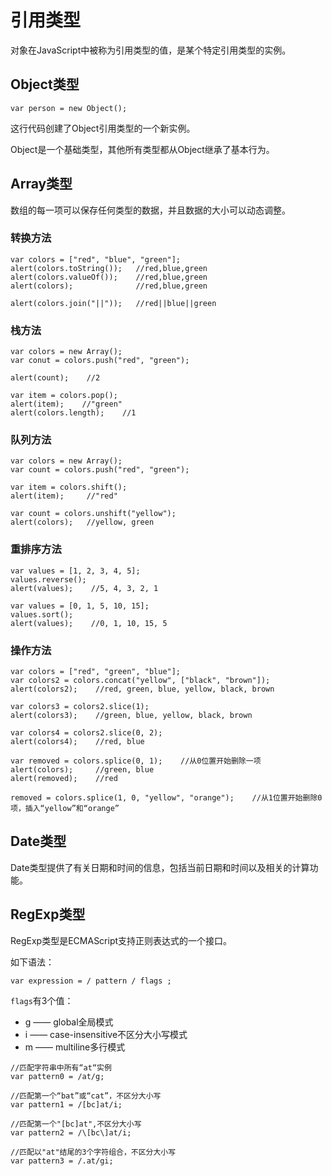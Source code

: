 # 引用类型

对象在JavaScript中被称为引用类型的值，是某个特定引用类型的实例。

## Object类型

```
var person = new Object();
```
这行代码创建了Object引用类型的一个新实例。

Object是一个基础类型，其他所有类型都从Object继承了基本行为。

## Array类型

数组的每一项可以保存任何类型的数据，并且数据的大小可以动态调整。

### 转换方法

```
var colors = ["red", "blue", "green"];
alert(colors.toString());   //red,blue,green
alert(colors.valueOf());    //red,blue,green
alert(colors);              //red,blue,green

alert(colors.join("||"));   //red||blue||green
```

### 栈方法

```
var colors = new Array();
var conut = colors.push("red", "green");

alert(count);    //2

var item = colors.pop();
alert(item);    //"green"
alert(colors.length);    //1
```

### 队列方法

```
var colors = new Array();
var count = colors.push("red", "green");

var item = colors.shift();
alert(item);     //"red"

var count = colors.unshift("yellow");
alert(colors);   //yellow, green
```

### 重排序方法

```
var values = [1, 2, 3, 4, 5];
values.reverse();
alert(values);    //5, 4, 3, 2, 1
```

```
var values = [0, 1, 5, 10, 15];
values.sort();
alert(values);    //0, 1, 10, 15, 5
```

### 操作方法

```
var colors = ["red", "green", "blue"];
var colors2 = colors.concat("yellow", ["black", "brown"]);
alert(colors2);    //red, green, blue, yellow, black, brown

var colors3 = colors2.slice(1);
alert(colors3);    //green, blue, yellow, black, brown

var colors4 = colors2.slice(0, 2);
alert(colors4);    //red, blue

var removed = colors.splice(0, 1);    //从0位置开始删除一项
alert(colors);     //green, blue
alert(removed);    //red

removed = colors.splice(1, 0, "yellow", "orange");    //从1位置开始删除0项，插入“yellow”和“orange”
```

## Date类型

Date类型提供了有关日期和时间的信息，包括当前日期和时间以及相关的计算功能。

## RegExp类型

RegExp类型是ECMAScript支持正则表达式的一个接口。

如下语法：

```
var expression = / pattern / flags ;
```

`flags`有3个值：
- g —— global全局模式
- i —— case-insensitive不区分大小写模式
- m —— multiline多行模式

```
//匹配字符串中所有“at“实例
var pattern0 = /at/g;

//匹配第一个“bat”或“cat”，不区分大小写
var pattern1 = /[bc]at/i;

//匹配第一个"[bc]at",不区分大小写
var pattern2 = /\[bc\]at/i;

//匹配以"at"结尾的3个字符组合，不区分大小写
var pattern3 = /.at/gi;
```

